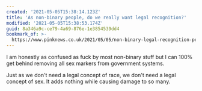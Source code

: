 ```yaml
---
created: '2021-05-05T15:38:14.123Z'
title: 'As non-binary people, do we really want legal recognition?'
modified: '2021-05-05T15:38:53.174Z'
guid: 8a346a9c-ce79-4a69-876e-1e3854539dd4
bookmark_of: >-
  https://www.pinknews.co.uk/2021/05/05/non-binary-legal-recognition-petition-gender-categories/
---
```

I am honestly as confused as fuck by most non-binary stuff but I can 100% get behind removing all sex markers from government systems.

Just as we don't need a legal concept of race, we don't need a legal concept of sex. It adds nothing while causing damage to so many.
